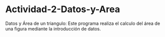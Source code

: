 # Actividad-2-Datos-y-Area
Datos y Área de un triangulo: Este programa realiza el calculo del área de una figura mediante la introducción de datos. 
